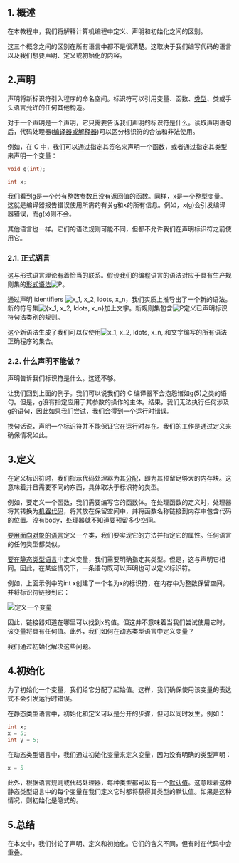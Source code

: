 ## 1. 概述

在本教程中，我们将解释计算机编程中定义、声明和初始化之间的区别。

这三个概念之间的区别在所有语言中都不是很清楚。这取决于我们编写代码的语言以及我们想要声明、定义或初始化的内容。

## 2.声明

声明将新标识符引入程序的命名空间。标识符可以引用变量、函数、[类型](https://www.baeldung.com/cs/adt)、类或手头语言允许的任何其他构造。

对于一个声明是一个声明，它只需要告诉我们声明的标识符是什么。读取声明语句后，代码处理器([编译器或解释器](https://www.baeldung.com/cs/assembler-compiler-interpreter))可以区分标识符的合法和非法使用。

例如，在 C 中，我们可以通过指定其签名来声明一个函数，或者通过指定其类型来声明一个变量：

```c
void g(int);

int x;
```

我们看到g是一个带有整数参数且没有返回值的函数。同样，x是一个整型变量。这就是编译器报告错误使用所需的有关g和x的所有信息。例如，x(g)会引发编译器错误，而g(x)则不会。

其他语言也一样。它们的语法规则可能不同，但都不允许我们在声明标识符之前使用它。

### 2.1. 正式语言

这与形式语言理论有着恰当的联系。假设我们的编程语言的语法对应于具有生产规则集的[形式语法](https://www.baeldung.com/cs/context-free-languages#1-languages-and-grammars)![P](https://www.baeldung.com/wp-content/ql-cache/quicklatex.com-fda1e51b12ba3624074fcbebad72b1fc_l3.svg)。

通过声明 identifiers ![x_1, x_2, ldots, x_n](https://www.baeldung.com/wp-content/ql-cache/quicklatex.com-c427bf1ede351d368deb952f580a895a_l3.svg)，我们实质上推导出了一个新的语法。新的符号集![{x_1, x_2, ldots, x_n}](https://www.baeldung.com/wp-content/ql-cache/quicklatex.com-c9c7162efc0cb3cdcbb824ef90082c2a_l3.svg)加上文字。新规则集包含![P](https://www.baeldung.com/wp-content/ql-cache/quicklatex.com-fda1e51b12ba3624074fcbebad72b1fc_l3.svg)定义已声明标识符句法类别的规则。

这个新语法生成了我们可以仅使用![x_1, x_2, ldots, x_n](https://www.baeldung.com/wp-content/ql-cache/quicklatex.com-c427bf1ede351d368deb952f580a895a_l3.svg), 和文字编写的所有语法正确程序的集合。

### 2.2. 什么声明不能做？

声明告诉我们标识符是什么。这还不够。

让我们回到上面的例子。我们可以说我们的 C 编译器不会抱怨诸如g(5)之类的语句。但是，g没有指定应用于其参数的操作的主体。结果，我们无法执行任何涉及g的语句，因此如果我们尝试，我们会得到一个运行时错误。

换句话说，声明一个标识符并不能保证它在运行时存在。我们的工作是通过定义来确保情况如此。

## 3.定义

在定义标识符时，我们指示代码处理器为其[分配](https://www.baeldung.com/cs/memory-allocation)，即为其预留足够大的内存块。这意味着并且需要不同的东西，具体取决于标识符的类型。

例如，要定义一个函数，我们需要编写它的函数体。在处理函数的定义时，处理器将其转换为[机器代码](https://www.baeldung.com/cs/assembly-language)，将其放在保留空间中，并将函数名称链接到内存中包含代码的位置。没有body，处理器就不知道要预留多少空间。

[要用面向对象的语言](https://www.baeldung.com/cs/oop-modeling-real-world)定义一个类，我们要实现它的方法并指定它的属性。任何语言的任何类型都类似。

[要在静态类型语言](https://www.baeldung.com/cs/statically-vs-dynamically-typed-languages)中定义变量，我们需要明确指定其类型。但是，这与声明它相同。因此，在某些情况下，一条语句既可以声明也可以定义标识符。

例如，上面示例中的int x创建了一个名为x的标识符，在内存中为整数保留空间，并将标识符链接到它：

![定义一个变量](https://www.baeldung.com/wp-content/uploads/sites/4/2022/10/definition.jpg)

因此，链接器知道在哪里可以找到x的值。但这并不意味着当我们尝试使用它时，该变量将具有任何值。此外，我们如何在动态类型语言中定义变量？

我们通过初始化解决这些问题。

## 4.初始化

为了初始化一个变量，我们给它分配了起始值。这样，我们确保使用该变量的表达式不会引发运行时错误。

在静态类型语言中，初始化和定义可以是分开的步骤，但可以同时发生。例如：

```c
int x;
x = 5;
int y = 5;
```

在动态类型语言中，我们通过初始化变量来定义变量，因为没有明确的类型声明：

```python
x = 5
```

此外，根据语言规则或代码处理器，每种类型都可以有一个[默认值](https://www.baeldung.com/java-primitives-vs-objects)。这意味着这种静态类型语言中的每个变量在我们定义它时都将获得其类型的默认值。如果是这种情况，则初始化是隐式的。

## 5.总结

在本文中，我们讨论了声明、定义和初始化。它们的含义不同，但有时在代码中会重叠。